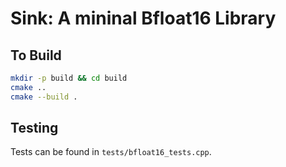 # Sink: A mininal Bfloat16 Library

## To Build

```sh
mkdir -p build && cd build
cmake ..
cmake --build .
```

## Testing

Tests can be found in `tests/bfloat16_tests.cpp`.
